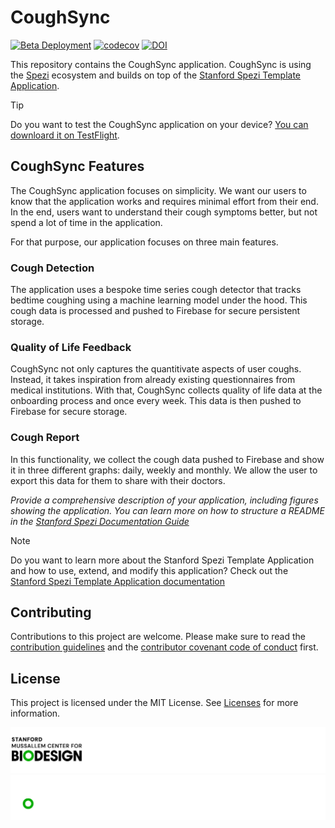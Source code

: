 <!--

This source file is part of the CoughSync based on the Stanford Spezi Template Application project

SPDX-FileCopyrightText: 2025 Stanford University

SPDX-License-Identifier: MIT

-->

# CoughSync

[![Beta Deployment](https://github.com/CS342/2025-CoughSync/actions/workflows/beta-deployment.yml/badge.svg)](https://github.com/CS342/2025-CoughSync/actions/workflows/beta-deployment.yml)
[![codecov](https://codecov.io/gh/CS342/2025-CoughSync/graph/badge.svg?token=ScRESP8x1r)](https://codecov.io/gh/CS342/2025-CoughSync)
[![DOI](https://zenodo.org/badge/DOI/10.5281/zenodo.14740621.svg)](https://doi.org/10.5281/zenodo.14740621)


This repository contains the CoughSync application.
CoughSync is using the [Spezi](https://github.com/StanfordSpezi/Spezi) ecosystem and builds on top of the [Stanford Spezi Template Application](https://github.com/StanfordSpezi/SpeziTemplateApplication).

> [!TIP]
> Do you want to test the CoughSync application on your device? [You can downloard it on TestFlight](https://testflight.apple.com/join/2DKsMx2z).


## CoughSync Features

The CoughSync application focuses on simplicity. We want our users to know that the application works and requires minimal effort from their end. In the end, users want to understand their cough symptoms better, but not spend a lot of time in the application.

For that purpose, our application focuses on three main features.

### Cough Detection

The application uses a bespoke time series cough detector that tracks bedtime coughing using a machine learning model under the hood. This cough data is processed and pushed to Firebase for secure persistent storage.

### Quality of Life Feedback

CoughSync not only captures the quantitivate aspects of user coughs. Instead, it takes inspiration from already existing questionnaires from medical institutions. With that, CoughSync collects quality of life data at the onboarding process and once every week. This data is then pushed to Firebase for secure storage.

### Cough Report

In this functionality, we collect the cough data pushed to Firebase and show it in three different graphs: daily, weekly and monthly. We allow the user to export this data for them to share with their doctors.



*Provide a comprehensive description of your application, including figures showing the application. You can learn more on how to structure a README in the [Stanford Spezi Documentation Guide](https://swiftpackageindex.com/stanfordspezi/spezi/documentation/spezi/documentation-guide)*

> [!NOTE]  
> Do you want to learn more about the Stanford Spezi Template Application and how to use, extend, and modify this application? Check out the [Stanford Spezi Template Application documentation](https://stanfordspezi.github.io/SpeziTemplateApplication)


## Contributing

Contributions to this project are welcome. Please make sure to read the [contribution guidelines](https://github.com/StanfordSpezi/.github/blob/main/CONTRIBUTING.md) and the [contributor covenant code of conduct](https://github.com/StanfordSpezi/.github/blob/main/CODE_OF_CONDUCT.md) first.


## License

This project is licensed under the MIT License. See [Licenses](LICENSES) for more information.

![Spezi Footer](https://raw.githubusercontent.com/StanfordSpezi/.github/main/assets/FooterLight.png#gh-light-mode-only)
![Spezi Footer](https://raw.githubusercontent.com/StanfordSpezi/.github/main/assets/FooterDark.png#gh-dark-mode-only)

